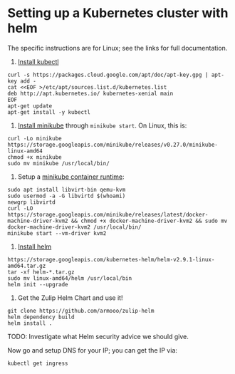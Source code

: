 # Setting up a Kubernetes cluster with helm

The specific instructions are for Linux; see the links for full
documentation.

1. [Install kubectl](https://kubernetes.io/docs/tasks/tools/install-kubectl/)
```
curl -s https://packages.cloud.google.com/apt/doc/apt-key.gpg | apt-key add -
cat <<EOF >/etc/apt/sources.list.d/kubernetes.list
deb http://apt.kubernetes.io/ kubernetes-xenial main
EOF
apt-get update
apt-get install -y kubectl
```

1. [Install minikube][minikube] through `minikube start`.  On Linux, this is:
```
curl -Lo minikube https://storage.googleapis.com/minikube/releases/v0.27.0/minikube-linux-amd64
chmod +x minikube
sudo mv minikube /usr/local/bin/
```

1. Setup a [minikube container runtime](https://kubernetes.io/docs/getting-started-guides/minikube/):
```
sudo apt install libvirt-bin qemu-kvm
sudo usermod -a -G libvirtd $(whoami)
newgrp libvirtd
curl -LO https://storage.googleapis.com/minikube/releases/latest/docker-machine-driver-kvm2 && chmod +x docker-machine-driver-kvm2 && sudo mv docker-machine-driver-kvm2 /usr/local/bin/
minikube start --vm-driver kvm2
```

[minikube]: https://github.com/kubernetes/minikube/releases

1. [Install helm](https://docs.helm.sh/using_helm/#installing-helm)

```
https://storage.googleapis.com/kubernetes-helm/helm-v2.9.1-linux-amd64.tar.gz
tar -xf helm-*.tar.gz
sudo mv linux-amd64/helm /usr/local/bin
helm init --upgrade
```

1. Get the Zulip Helm Chart and use it!
```
git clone https://github.com/armooo/zulip-helm
helm dependency build
helm install .
```

TODO: Investigate what Helm security advice we should give.

Now go and setup DNS for your IP; you can get the IP via:

```
kubectl get ingress
```
